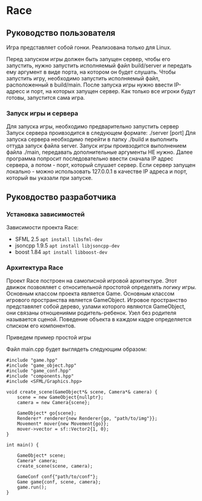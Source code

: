 # Race
## Руководство пользователя

Игра представляет собой гонки. Реализована только для Linux.

Перед запуском игры должен быть запущен сервер, чтобы его запустить, нужно запустить исполняемый файл build/server и передать ему аргумент в виде порта, на котором он будет слушать.
Чтобы запустить игру, необходимо запустить исполняемый файл, расположенный в build/main.
После запуска игры нужно ввести IP-адресс и порт, на которых запущен сервер.
Как только все игроки будут готовы, запустится сама игра.
### Запуск игры и сервера
Для запуска игры, необходимо предварительно запустить сервер
Запуск сервера проивзодится в следующем формате:
./server [port]
Для запуска сервера необходимо перейти в папку ./build и выполнить оттуда запуск файла server.
Запуск игры проивзодится выполнением файла ./main, передавать дополнительные аргументы НЕ нужно.
Далее программа попросит последовательно ввести сначала IP адрес сервера, а потом - порт, который слушает сервер.
Если сервер запущен локально - можно использовать 127.0.0.1 в качестве IP адреса и порт, который вы указали при запуске.
## Руковдоство разработчика
### Установка зависимостей
Зависимости проекта Race:
* SFML 2.5
```apt install libsfml-dev```
* jsoncpp 1.9.5
```apt install libjsoncpp-dev```
* boost 1.84
```apt install libboost-dev```
### Архитектура Race
Проект Race построен на самописной игровой архитектуре. Этот движок позвояляет с относительной простотой определять логику игры. 
Основным классом проекта является Game. Основным классом игрового пространства является GameObject. Игровое пространство представялет собой дерево, узлами которого являются GameObject, они связаны отношениями родитель-ребенок. Узел без родителя называется сценой. 
Поведение объекта в каждом кадре определяется списком его компонентов.

Приведем пример простой игры

Файл main.cpp будет выглядеть следующим образом:
```
#include "game.hpp"
#include "game_object.hpp"
#include "game_conf.hpp"
#include "components.hpp"
#include <SFML/Graphics.hpp>

void create_scene(GameObject*& scene, Camera*& camera) {
    scene = new GameObject{nullptr};
    camera = new Camera{scene};

    GameObject* go{scene};
    Renderer* renderer{new Renderer{go, "path/to/img"}};
    Movement* mover{new Movement{go}};
    mover->vector = sf::Vector2{1, 0};
}

int main() {

    GameObject* scene;
    Camera* camera;
    create_scene(scene, camera);

    GameConf conf{"path/to/conf"};
    Game game{conf, scene, camera};
    game.run();
}
```
